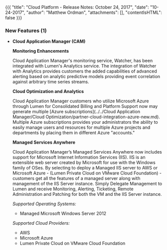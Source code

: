 {{{
"title": "Cloud Platform - Release Notes: October 24, 2017",
"date": "10-24-2017",
"author": "Matthew Ordman",
"attachments": [],
"contentIsHTML": false
}}}

### New Features (1)
* __Cloud Application Manager (CAM)__

  __Monitoring Enhancements__

  Cloud Application Manager's monitoring service, Watcher, has been integrated with Lumen's Analytics service.  The integration of Watcher with Analytics provides customers the added capabilities of advanced alerting based on analytic predictive models providing event correlation against arbitrary time series streams.

  __Cloud Optimization and Analytics__

  Cloud Application Manager customers who utilize Microsoft Azure through Lumen for Consolidated Billing and Platform Support now may generate multiple [Azure subscriptions](../../Cloud Application Manager/Cloud Optimization/partner-cloud-integration-azure-new.md). Multiple Azure subscriptions provides your administrators the ability to easily manage users and resources for multiple Azure projects and departments by placing them in different Azure "accounts."

  __Managed Services Anywhere__

  Cloud Application Manager’s Managed Services Anywhere now includes support for Microsoft Internet Information Services (IIS).  IIS is an extensible web server created by Microsoft for use with the Windows family of OSes.  By selecting to deploy a Managed IIS server to AWS or Microsoft Azure - (Lumen Private Cloud on VMware Cloud Foundation) - customers get all the features of a managed server along with management of the IIS Server instance.  Simply Delegate Management to Lumen and receive Monitoring, Alerting, Ticketing, Remote Administration and Patching for both the VM and the IIS Server instance.


  *Supported Operating Systems:*

  * Managed Microsoft Windows Server 2012

  *Supported Cloud Providers:*
  * AWS
  * Microsoft Azure
  * Lumen Private Cloud on VMware Cloud Foundation
